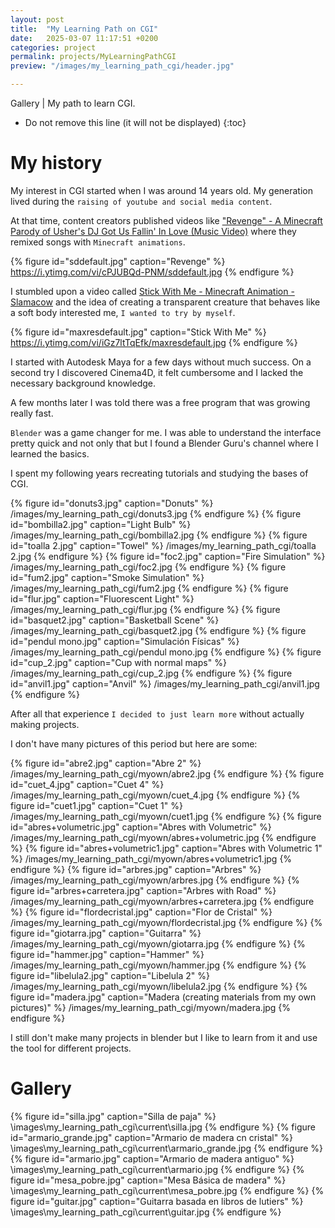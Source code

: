 ```yaml
---
layout: post
title:  "My Learning Path on CGI"
date:   2025-03-07 11:17:51 +0200
categories: project
permalink: projects/MyLearningPathCGI
preview: "/images/my_learning_path_cgi/header.jpg"

---
```


Gallery | My path to learn CGI.
<!-- end-abstract -->

<!-- index -->
* Do not remove this line (it will not be displayed)
{:toc}

# My history
My interest in CGI started when I was around 14 years old. My generation lived during the ``raising of youtube and social media content``. 

At that time, content creators published videos like 
["Revenge" - A Minecraft Parody of Usher's DJ Got Us Fallin' In Love (Music Video)](https://www.youtube.com/watch?v=cPJUBQd-PNM) where they remixed songs with ``Minecraft animations``.

{% figure id="sddefault.jpg" caption="Revenge" %}
https://i.ytimg.com/vi/cPJUBQd-PNM/sddefault.jpg
{% endfigure %}

I stumbled upon a video called  [Stick With Me - Minecraft Animation - Slamacow](https://www.youtube.com/watch?v=iGz7ltTqEfk) and the idea of creating a transparent creature that behaves like a soft body interested me, ``I wanted to try by myself``. 

{% figure id="maxresdefault.jpg" caption="Stick With Me" %}
https://i.ytimg.com/vi/iGz7ltTqEfk/maxresdefault.jpg
{% endfigure %}

I started with Autodesk Maya for a few days without much success. On a second try I discovered Cinema4D, it felt cumbersome and I lacked the necessary background knowledge. 

A few months later I was told there was a free program that was growing really fast.

``Blender`` was a game changer for me. I was able to understand the interface pretty quick and not only that but I found a Blender Guru's channel where I learned the basics. 

I spent my following years recreating tutorials and studying the bases of CGI.

{% figure id="donuts3.jpg" caption="Donuts" %}
/images/my_learning_path_cgi/donuts3.jpg
{% endfigure %}
{% figure id="bombilla2.jpg" caption="Light Bulb" %}
/images/my_learning_path_cgi/bombilla2.jpg
{% endfigure %}
{% figure id="toalla 2.jpg" caption="Towel" %}
/images/my_learning_path_cgi/toalla 2.jpg
{% endfigure %}
{% figure id="foc2.jpg" caption="Fire Simulation" %}
/images/my_learning_path_cgi/foc2.jpg
{% endfigure %}
{% figure id="fum2.jpg" caption="Smoke Simulation" %}
/images/my_learning_path_cgi/fum2.jpg
{% endfigure %}
{% figure id="flur.jpg" caption="Fluorescent Light" %}
/images/my_learning_path_cgi/flur.jpg
{% endfigure %}
{% figure id="basquet2.jpg" caption="Basketball Scene" %}
/images/my_learning_path_cgi/basquet2.jpg
{% endfigure %}
{% figure id="pendul mono.jpg" caption="Simulación Físicas" %}
/images/my_learning_path_cgi/pendul mono.jpg
{% endfigure %}
{% figure id="cup_2.jpg" caption="Cup with normal maps" %}
/images/my_learning_path_cgi/cup_2.jpg
{% endfigure %}
{% figure id="anvil1.jpg" caption="Anvil" %}
/images/my_learning_path_cgi/anvil1.jpg
{% endfigure %}

<!-- Remember that those are tutorials, not my level at the time.  -->

After all that experience ``I decided to just learn more`` without actually making projects. 

I don't have many pictures of this period but here are some: 

{% figure id="abre2.jpg" caption="Abre 2" %}
/images/my_learning_path_cgi/myown/abre2.jpg
{% endfigure %}
{% figure id="cuet_4.jpg" caption="Cuet 4" %}
/images/my_learning_path_cgi/myown/cuet_4.jpg
{% endfigure %}
{% figure id="cuet1.jpg" caption="Cuet 1" %}
/images/my_learning_path_cgi/myown/cuet1.jpg
{% endfigure %}
{% figure id="abres+volumetric.jpg" caption="Abres with Volumetric" %}
/images/my_learning_path_cgi/myown/abres+volumetric.jpg
{% endfigure %}
{% figure id="abres+volumetric1.jpg" caption="Abres with Volumetric 1" %}
/images/my_learning_path_cgi/myown/abres+volumetric1.jpg
{% endfigure %}
{% figure id="arbres.jpg" caption="Arbres" %}
/images/my_learning_path_cgi/myown/arbres.jpg
{% endfigure %}
{% figure id="arbres+carretera.jpg" caption="Arbres with Road" %}
/images/my_learning_path_cgi/myown/arbres+carretera.jpg
{% endfigure %}
{% figure id="flordecristal.jpg" caption="Flor de Cristal" %}
/images/my_learning_path_cgi/myown/flordecristal.jpg
{% endfigure %}
{% figure id="giotarra.jpg" caption="Guitarra" %}
/images/my_learning_path_cgi/myown/giotarra.jpg
{% endfigure %}
{% figure id="hammer.jpg" caption="Hammer" %}
/images/my_learning_path_cgi/myown/hammer.jpg
{% endfigure %}
{% figure id="libelula2.jpg" caption="Libelula 2" %}
/images/my_learning_path_cgi/myown/libelula2.jpg
{% endfigure %}
{% figure id="madera.jpg" caption="Madera (creating materials from my own pictures)" %}
/images/my_learning_path_cgi/myown/madera.jpg
{% endfigure %}

I still don't make many projects in blender but I like to learn from it and use the tool for different projects. 

# Gallery
{% figure id="silla.jpg" caption="Silla de paja" %}
\images\my_learning_path_cgi\current\silla.jpg
{% endfigure %}
{% figure id="armario_grande.jpg" caption="Armario de madera cn cristal" %}
\images\my_learning_path_cgi\current\armario_grande.jpg
{% endfigure %}
{% figure id="armario.jpg" caption="Armario de madera antiguo" %}
\images\my_learning_path_cgi\current\armario.jpg
{% endfigure %}
{% figure id="mesa_pobre.jpg" caption="Mesa Básica de madera" %}
\images\my_learning_path_cgi\current\mesa_pobre.jpg
{% endfigure %}
{% figure id="guitar.jpg" caption="Guitarra basada en libros de lutiers" %}
\images\my_learning_path_cgi\current\guitar.jpg
{% endfigure %}
